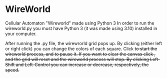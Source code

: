 # WireWorld
Cellular Automaton "Wireworld" made using Python 3 
In order to run the wireworld.py you must have Python 3 (it was made using 3.10) installed in your computer. 

After running the .py file, the wirewrorld grid pops up.
By clicking (either left or right click) you can change the colors of each square. 
Click <s> to start the wireworld process, and <d> to pause it.
If you want to clear the canvas click <c>, and the grid will reset and the wireworld process will stop. 
By clicking Left-Shift and Left-Control you can increase or decrease, respectively, the speed.
